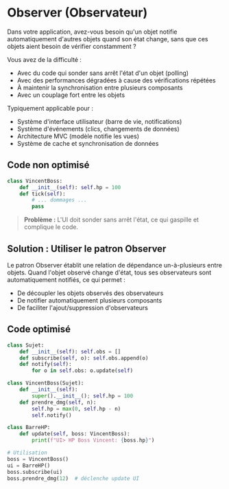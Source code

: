 # Observer (Observateur)

Dans votre application, avez-vous besoin qu'un objet notifie automatiquement d'autres objets quand son état change, sans que ces objets aient besoin de vérifier constamment ?

Vous avez de la difficulté :
- Avec du code qui sonder sans arrêt l'état d'un objet (polling)
- Avec des performances dégradées à cause des vérifications répétées
- À maintenir la synchronisation entre plusieurs composants
- Avec un couplage fort entre les objets

Typiquement applicable pour :
- Système d'interface utilisateur (barre de vie, notifications)
- Système d'événements (clics, changements de données)
- Architecture MVC (modèle notifie les vues)
- Système de cache et synchronisation de données

## Code non optimisé

```python
class VincentBoss:
    def __init__(self): self.hp = 100
    def tick(self):
        # ... dommages ...
        pass
```

> **Problème :** L'UI doit sonder sans arrêt l'état, ce qui gaspille et complique le code.

## Solution : Utiliser le patron Observer

Le patron Observer établit une relation de dépendance un-à-plusieurs entre objets. Quand l'objet observé change d'état, tous ses observateurs sont automatiquement notifiés, ce qui permet :

- De découpler les objets observés des observateurs
- De notifier automatiquement plusieurs composants
- De faciliter l'ajout/suppression d'observateurs

## Code optimisé

```python
class Sujet:
    def __init__(self): self.obs = []
    def subscribe(self, o): self.obs.append(o)
    def notify(self): 
        for o in self.obs: o.update(self)

class VincentBoss(Sujet):
    def __init__(self):
        super().__init__(); self.hp = 100
    def prendre_dmg(self, n):
        self.hp = max(0, self.hp - n)
        self.notify()

class BarreHP:
    def update(self, boss: VincentBoss):
        print(f"UI> HP Boss Vincent: {boss.hp}")

# Utilisation
boss = VincentBoss()
ui = BarreHP()
boss.subscribe(ui)
boss.prendre_dmg(12)  # déclenche update UI
```
